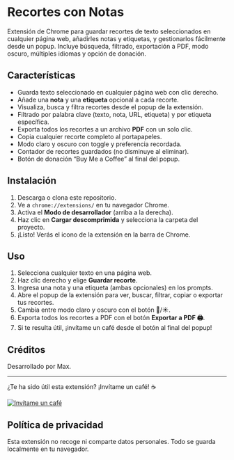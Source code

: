 # Recortes con Notas

Extensión de Chrome para guardar recortes de texto seleccionados en cualquier página web, añadirles notas y etiquetas, y gestionarlos fácilmente desde un popup. Incluye búsqueda, filtrado, exportación a PDF, modo oscuro, múltiples idiomas y opción de donación.

## Características

- Guarda texto seleccionado en cualquier página web con clic derecho.
- Añade una **nota** y una **etiqueta** opcional a cada recorte.
- Visualiza, busca y filtra recortes desde el popup de la extensión.
- Filtrado por palabra clave (texto, nota, URL, etiqueta) y por etiqueta específica.
- Exporta todos los recortes a un archivo **PDF** con un solo clic.
- Copia cualquier recorte completo al portapapeles.
- Modo claro y oscuro con toggle y preferencia recordada.
- Contador de recortes guardados (no disminuye al eliminar).
- Botón de donación “Buy Me a Coffee” al final del popup.

## Instalación

1. Descarga o clona este repositorio.
2. Ve a `chrome://extensions/` en tu navegador Chrome.
3. Activa el **Modo de desarrollador** (arriba a la derecha).
4. Haz clic en **Cargar descomprimida** y selecciona la carpeta del proyecto.
5. ¡Listo! Verás el icono de la extensión en la barra de Chrome.

## Uso

1. Selecciona cualquier texto en una página web.
2. Haz clic derecho y elige **Guardar recorte**.
3. Ingresa una nota y una etiqueta (ambas opcionales) en los prompts.
4. Abre el popup de la extensión para ver, buscar, filtrar, copiar o exportar tus recortes.
5. Cambia entre modo claro y oscuro con el botón 🌙/☀️.
6. Exporta todos los recortes a PDF con el botón **Exportar a PDF 🖨️**.
7. Si te resulta útil, ¡invítame un café desde el botón al final del popup!

## Créditos

Desarrollado por Max.

---

¿Te ha sido útil esta extensión? ¡Invítame un café! ☕ 

[![Invítame un café](https://img.shields.io/badge/Inv%C3%ADtame%20un%20caf%C3%A9-%F0%9F%8D%94-yellow?style=for-the-badge)](https://coff.ee/freeextensions)

## Política de privacidad

Esta extensión no recoge ni comparte datos personales. Todo se guarda localmente en tu navegador.

